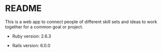 # README

This is a web app to connect people of different skill sets and ideas to work together for a common goal or project.

* Ruby version: 2.6.3

* Rails version: 6.0.0
